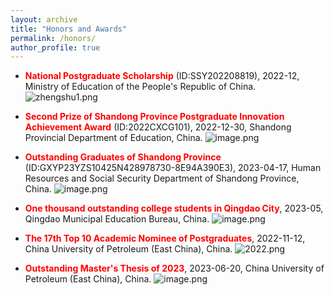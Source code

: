 ```yaml
---
layout: archive
title: "Honors and Awards"
permalink: /honors/
author_profile: true
---
```


* **<font color=red>National Postgraduate Scholarship</font>** (ID:SSY202208819), 2022-12, Ministry of Education of the People's Republic of China.
![zhengshu1.png](https://i.postimg.cc/7Yt0xKDh/zhengshu1.png)

* **<font color=red>Second Prize of Shandong Province Postgraduate Innovation Achievement Award</font>** (ID:2022CXCG101), 2022-12-30, Shandong Provincial Department of Education, China.
![image.png](https://i.postimg.cc/PfwXZgVF/image.png)

* **<font color=red>Outstanding Graduates of Shandong Province</font>** (ID:GXYP23YZS10425N428978730-8E94A390E3), 2023-04-17, Human Resources and Social Security Department of Shandong Province, China.
![image.png](https://i.postimg.cc/m24s9tHt/image.png)

* **<font color=red>One thousand outstanding college students in Qingdao City</font>**, 2023-05, Qingdao Municipal Education Bureau, China.
![image.png](https://i.postimg.cc/9QJCCCzz/image.png)

* **<font color=red>The 17th Top 10 Academic Nominee of Postgraduates</font>**, 2022-11-12, China University of Petroleum (East China), China.
![2022.png](https://i.postimg.cc/y6gdjgxj/2022.png)

* **<font color=red>Outstanding Master's Thesis of 2023</font>**, 2023-06-20, China University of Petroleum (East China), China.
![image.png](https://i.postimg.cc/NfCdcnBB/image.png)

